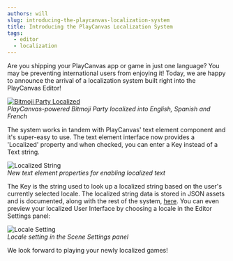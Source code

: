 ```yaml
---
authors: will
slug: introducing-the-playcanvas-localization-system
title: Introducing the PlayCanvas Localization System
tags:
  - editor
  - localization
---
```


Are you shipping your PlayCanvas app or game in just one language? You may be preventing international users from enjoying it! Today, we are happy to announce the arrival of a localization system built right into the PlayCanvas Editor!

[![Bitmoji Party Localized](/img/bmp-efigs.png)](/img/bmp-efigs.png)  
_PlayCanvas-powered Bitmoji Party localized into English, Spanish and French_

<!-- truncate -->

The system works in tandem with PlayCanvas' text element component and it's super-easy to use. The text element interface now provides a 'Localized' property and when checked, you can enter a Key instead of a Text string.

![Localized String](/img/editor-localized.png)  
_New text element properties for enabling localized text_

The Key is the string used to look up a localized string based on the user's currently selected locale. The localized string data is stored in JSON assets and is documented, along with the rest of the system, [here](https://developer.playcanvas.com/user-manual/user-interface/localization/). You can even preview your localized User Interface by choosing a locale in the Editor Settings panel:

![Locale Setting](/img/editor-locale.png)  
_Locale setting in the Scene Settings panel_

We look forward to playing your newly localized games!
